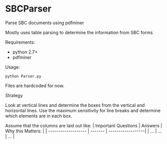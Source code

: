 SBCParser
=========

Parse SBC documents using pdfminer

Mostly uses table parsing to determine the information from SBC forms

Requirements:
* python 2.7+
* pdfminer

Usage:
````
python Parser.py
````
Files are hardcoded for now.

Strategy

Look at vertical lines and determine the boxes from the vertical and horizontal lines.
Use the maximum sensitivity for line breaks and determine which elements are in each box. 

Assume that the columns are laid out like:
| Important Questions | Answers | Why this Matters: |
| ------------------- | ------- | ------------------|
| ...                 | ...     | ...               |

